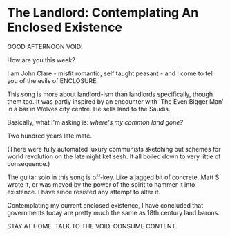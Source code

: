 # The Landlord: Contemplating An Enclosed Existence

GOOD AFTERNOON VOID!

How are you this week?

I am John Clare - misfit romantic, self taught peasant - and I come to tell you of the evils of ENCLOSURE.

This song is more about landlord-ism than landlords specifically, though them too. It was partly inspired by an encounter with 'The Even Bigger Man' in a bar in Wolves city centre. He sells land to the Saudis. 

Basically, what I'm asking is: *where's my common land gone?*

Two hundred years late mate.  

(There were fully automated luxury communists sketching out schemes for world revolution on the late night ket sesh. It all boiled down to very little of consequence.)

The guitar solo in this song is off-key. Like a jagged bit of concrete. Matt S wrote it, or was moved by the power of the spirit to hammer it into existence. I have since resisted any attempt to alter it. 

Contemplating my current enclosed existence, I have concluded that governments today are pretty much the same as 18th century land barons. 

STAY AT HOME. TALK TO THE VOID. CONSUME CONTENT.
